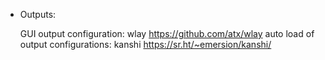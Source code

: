 
* Outputs:

  GUI output configuration: wlay https://github.com/atx/wlay
  auto load of output configurations: kanshi https://sr.ht/~emersion/kanshi/
